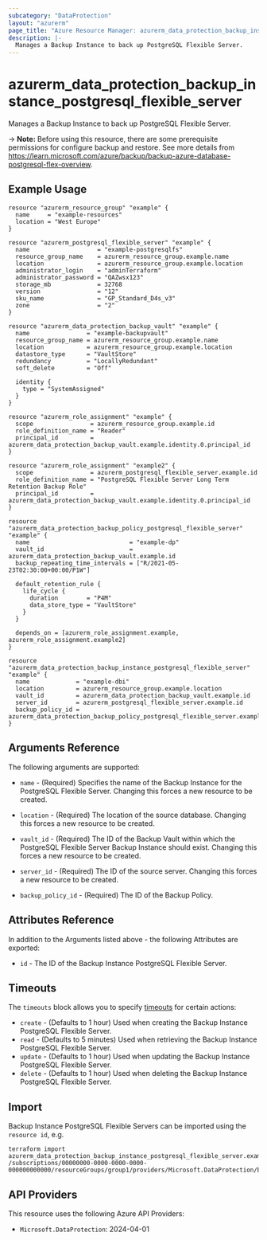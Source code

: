 ```yaml
---
subcategory: "DataProtection"
layout: "azurerm"
page_title: "Azure Resource Manager: azurerm_data_protection_backup_instance_postgresql_flexible_server"
description: |-
  Manages a Backup Instance to back up PostgreSQL Flexible Server.
---
```


# azurerm_data_protection_backup_instance_postgresql_flexible_server

Manages a Backup Instance to back up PostgreSQL Flexible Server.

-> **Note:** Before using this resource, there are some prerequisite permissions for configure backup and restore. See more details from <https://learn.microsoft.com/azure/backup/backup-azure-database-postgresql-flex-overview>.

## Example Usage

```hcl
resource "azurerm_resource_group" "example" {
  name     = "example-resources"
  location = "West Europe"
}

resource "azurerm_postgresql_flexible_server" "example" {
  name                   = "example-postgresqlfs"
  resource_group_name    = azurerm_resource_group.example.name
  location               = azurerm_resource_group.example.location
  administrator_login    = "adminTerraform"
  administrator_password = "QAZwsx123"
  storage_mb             = 32768
  version                = "12"
  sku_name               = "GP_Standard_D4s_v3"
  zone                   = "2"
}

resource "azurerm_data_protection_backup_vault" "example" {
  name                = "example-backupvault"
  resource_group_name = azurerm_resource_group.example.name
  location            = azurerm_resource_group.example.location
  datastore_type      = "VaultStore"
  redundancy          = "LocallyRedundant"
  soft_delete         = "Off"

  identity {
    type = "SystemAssigned"
  }
}

resource "azurerm_role_assignment" "example" {
  scope                = azurerm_resource_group.example.id
  role_definition_name = "Reader"
  principal_id         = azurerm_data_protection_backup_vault.example.identity.0.principal_id
}

resource "azurerm_role_assignment" "example2" {
  scope                = azurerm_postgresql_flexible_server.example.id
  role_definition_name = "PostgreSQL Flexible Server Long Term Retention Backup Role"
  principal_id         = azurerm_data_protection_backup_vault.example.identity.0.principal_id
}

resource "azurerm_data_protection_backup_policy_postgresql_flexible_server" "example" {
  name                            = "example-dp"
  vault_id                        = azurerm_data_protection_backup_vault.example.id
  backup_repeating_time_intervals = ["R/2021-05-23T02:30:00+00:00/P1W"]

  default_retention_rule {
    life_cycle {
      duration        = "P4M"
      data_store_type = "VaultStore"
    }
  }

  depends_on = [azurerm_role_assignment.example, azurerm_role_assignment.example2]
}

resource "azurerm_data_protection_backup_instance_postgresql_flexible_server" "example" {
  name             = "example-dbi"
  location         = azurerm_resource_group.example.location
  vault_id         = azurerm_data_protection_backup_vault.example.id
  server_id        = azurerm_postgresql_flexible_server.example.id
  backup_policy_id = azurerm_data_protection_backup_policy_postgresql_flexible_server.example.id
}
```

## Arguments Reference

The following arguments are supported:

* `name` - (Required) Specifies the name of the Backup Instance for the PostgreSQL Flexible Server. Changing this forces a new resource to be created.

* `location` - (Required) The location of the source database. Changing this forces a new resource to be created.

* `vault_id` - (Required) The ID of the Backup Vault within which the PostgreSQL Flexible Server Backup Instance should exist. Changing this forces a new resource to be created.

* `server_id` - (Required) The ID of the source server. Changing this forces a new resource to be created.

* `backup_policy_id` - (Required) The ID of the Backup Policy.

## Attributes Reference

In addition to the Arguments listed above - the following Attributes are exported:

* `id` - The ID of the Backup Instance PostgreSQL Flexible Server.

## Timeouts

The `timeouts` block allows you to specify [timeouts](https://www.terraform.io/language/resources/syntax#operation-timeouts) for certain actions:

* `create` - (Defaults to 1 hour) Used when creating the Backup Instance PostgreSQL Flexible Server.
* `read` - (Defaults to 5 minutes) Used when retrieving the Backup Instance PostgreSQL Flexible Server.
* `update` - (Defaults to 1 hour) Used when updating the Backup Instance PostgreSQL Flexible Server.
* `delete` - (Defaults to 1 hour) Used when deleting the Backup Instance PostgreSQL Flexible Server.

## Import

Backup Instance PostgreSQL Flexible Servers can be imported using the `resource id`, e.g.

```shell
terraform import azurerm_data_protection_backup_instance_postgresql_flexible_server.example /subscriptions/00000000-0000-0000-0000-000000000000/resourceGroups/group1/providers/Microsoft.DataProtection/backupVaults/vault1/backupInstances/backupInstance1
```

## API Providers
<!-- This section is generated, changes will be overwritten -->
This resource uses the following Azure API Providers:

* `Microsoft.DataProtection`: 2024-04-01
